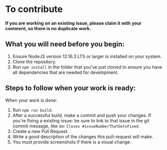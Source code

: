 # To contribute

**If you are working on an existing issue, please claim it with your comment, so there is no duplicate work.**

## What you will need before you begin:

1. Ensure NodeJS version 12.16.3 LTS or larger is installed on your system.
2. Clone the repository.
3. Run `npm install` in the folder that you've just cloned to ensure you have all dependencies that are needed for development.

## Steps to follow when your work is ready:

When your work is done:
1. Run `npm run build`.
2. After a successful build, make a commit and push your changes. If you're fixing a existing issue: be sure to link to that issue in the git commit message, like so: `Closes #issueNumberThatGetsFixed`.
3. Create a new Pull Request.
4. Write a good description of the changes this pull-request will make.
5. You must provide screenshots if there is a visual change.
